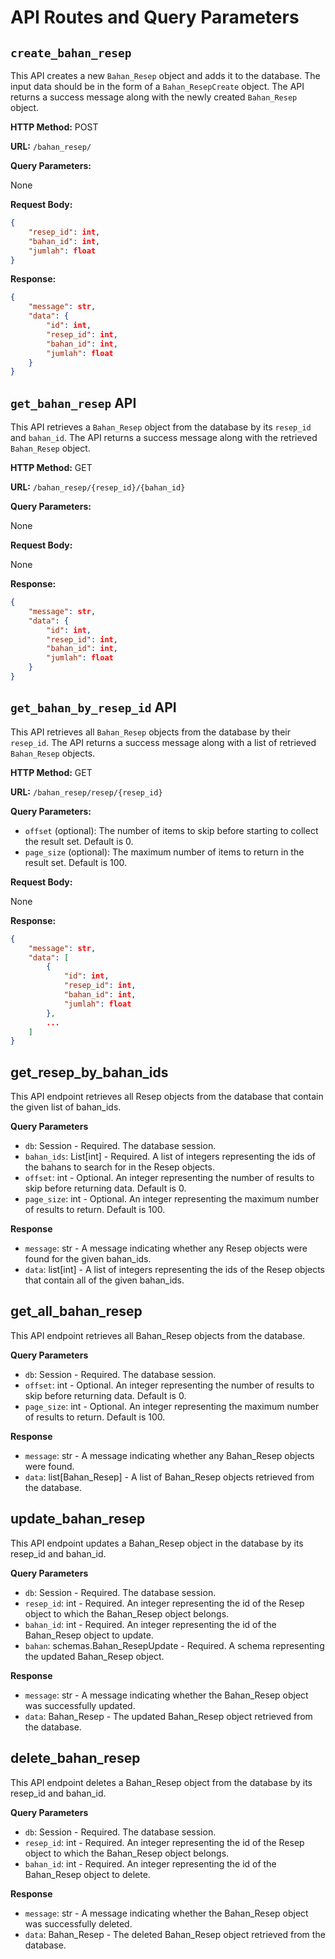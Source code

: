 # API Routes and Query Parameters

## `create_bahan_resep`

This API creates a new `Bahan_Resep` object and adds it to the database. The input data should be in the form of a `Bahan_ResepCreate` object. The API returns a success message along with the newly created `Bahan_Resep` object.

**HTTP Method:** POST

**URL:** `/bahan_resep/`

**Query Parameters:**

None

**Request Body:**

```json
{
    "resep_id": int,
    "bahan_id": int,
    "jumlah": float
}
```

**Response:**

```json
{
    "message": str,
    "data": {
        "id": int,
        "resep_id": int,
        "bahan_id": int,
        "jumlah": float
    }
}
```

## `get_bahan_resep` API

This API retrieves a `Bahan_Resep` object from the database by its `resep_id` and `bahan_id`. The API returns a success message along with the retrieved `Bahan_Resep` object.

**HTTP Method:** GET

**URL:** `/bahan_resep/{resep_id}/{bahan_id}`

**Query Parameters:**

None

**Request Body:**

None

**Response:**

```json
{
    "message": str,
    "data": {
        "id": int,
        "resep_id": int,
        "bahan_id": int,
        "jumlah": float
    }
}
```

## `get_bahan_by_resep_id` API

This API retrieves all `Bahan_Resep` objects from the database by their `resep_id`. The API returns a success message along with a list of retrieved `Bahan_Resep` objects.

**HTTP Method:** GET

**URL:** `/bahan_resep/resep/{resep_id}`

**Query Parameters:**

- `offset` (optional): The number of items to skip before starting to collect the result set. Default is 0.
- `page_size` (optional): The maximum number of items to return in the result set. Default is 100.

**Request Body:**

None

**Response:**

```json
{
    "message": str,
    "data": [
        {
            "id": int,
            "resep_id": int,
            "bahan_id": int,
            "jumlah": float
        },
        ...
    ]
}
```

## get_resep_by_bahan_ids

This API endpoint retrieves all Resep objects from the database that contain the given list of bahan_ids.

**Query Parameters**

- `db`: Session - Required. The database session.
- `bahan_ids`: List[int] - Required. A list of integers representing the ids of the bahans to search for in the Resep objects.
- `offset`: int - Optional. An integer representing the number of results to skip before returning data. Default is 0.
- `page_size`: int - Optional. An integer representing the maximum number of results to return. Default is 100.

**Response**

- `message`: str - A message indicating whether any Resep objects were found for the given bahan_ids.
- `data`: list[int] - A list of integers representing the ids of the Resep objects that contain all of the given bahan_ids.

## get_all_bahan_resep

This API endpoint retrieves all Bahan_Resep objects from the database.

**Query Parameters**

- `db`: Session - Required. The database session.
- `offset`: int - Optional. An integer representing the number of results to skip before returning data. Default is 0.
- `page_size`: int - Optional. An integer representing the maximum number of results to return. Default is 100.

**Response**

- `message`: str - A message indicating whether any Bahan_Resep objects were found.
- `data`: list[Bahan_Resep] - A list of Bahan_Resep objects retrieved from the database.

## update_bahan_resep

This API endpoint updates a Bahan_Resep object in the database by its resep_id and bahan_id.

**Query Parameters**

- `db`: Session - Required. The database session.
- `resep_id`: int - Required. An integer representing the id of the Resep object to which the Bahan_Resep object belongs.
- `bahan_id`: int - Required. An integer representing the id of the Bahan_Resep object to update.
- `bahan`: schemas.Bahan_ResepUpdate - Required. A schema representing the updated Bahan_Resep object.

**Response**

- `message`: str - A message indicating whether the Bahan_Resep object was successfully updated.
- `data`: Bahan_Resep - The updated Bahan_Resep object retrieved from the database.

## delete_bahan_resep

This API endpoint deletes a Bahan_Resep object from the database by its resep_id and bahan_id.

**Query Parameters**

- `db`: Session - Required. The database session.
- `resep_id`: int - Required. An integer representing the id of the Resep object to which the Bahan_Resep object belongs.
- `bahan_id`: int - Required. An integer representing the id of the Bahan_Resep object to delete.

**Response**

- `message`: str - A message indicating whether the Bahan_Resep object was successfully deleted.
- `data`: Bahan_Resep - The deleted Bahan_Resep object retrieved from the database.

